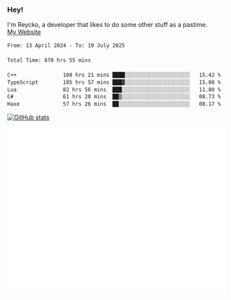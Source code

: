 ### Hey!
I'm Reycko, a developer that likes to do some other stuff as a pastime.  
[My Website](https://reycko.root.sx)

<!--START_SECTION:wakasection-->

```txt
From: 13 April 2024 - To: 19 July 2025

Total Time: 670 hrs 55 mins

C++               108 hrs 21 mins ████░░░░░░░░░░░░░░░░░░░░░   15.42 %
TypeScript        105 hrs 57 mins ███▓░░░░░░░░░░░░░░░░░░░░░   15.08 %
Lua               82 hrs 56 mins  ███░░░░░░░░░░░░░░░░░░░░░░   11.80 %
C#                61 hrs 20 mins  ██▒░░░░░░░░░░░░░░░░░░░░░░   08.73 %
Haxe              57 hrs 26 mins  ██░░░░░░░░░░░░░░░░░░░░░░░   08.17 %
```

<!--END_SECTION:wakasection-->

[![GitHub stats](https://github-readme-stats.vercel.app/api?username=Reycko&show_icons=true&theme=dark&hide_title=true&count_private=true)](https://github.com/anuraghazra/github-readme-stats)

![Metrics](/github-metrics.svg)
